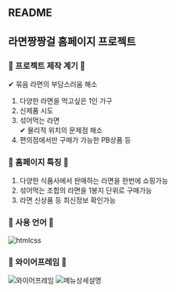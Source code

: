 ## README
## 라면짱짱걸 홈페이지 프로젝트

### 🍜 프로젝트 제작 계기 🍜 <br/>
✔ 묶음 라면의 부담스러움 해소 <br/>
1) 다양한 라면을 먹고싶은 1인 가구 <br/>
2) 신제품 시도 <br/>
3) 섞어먹는 라면 <br/>
✔ 물리적 위치의 문제점 해소 <br/>
1) 편의점에서만 구매가 가능한 PB상품 등 <br/>

### 🍜 홈페이지 특징 🍜 <br/>
1) 다양한 식품사에서 판매하는 라면을 한번에 쇼핑가능 <br/>
2) 섞어먹는 조합의 라면을 1봉지 단위로 구매가능 <br/>
3) 라면 신상품 등 최신정보 확인가능 <br/>

### 🍜 사용 언어 🍜 <br/>
![htmlcss](https://user-images.githubusercontent.com/60089838/204977844-c973d823-3884-4cc8-910e-3df86bbf826f.jpg)

### 🍜 와이어프레임 🍜
![와이어프레임](https://user-images.githubusercontent.com/60089838/204981113-52fdd850-c0b3-4e71-9763-3ba6e00e1b2c.jpg)
![메뉴상세설명](https://user-images.githubusercontent.com/60089838/204981127-bf06978f-5582-4fa1-add7-5d0d80e77a29.jpg)
